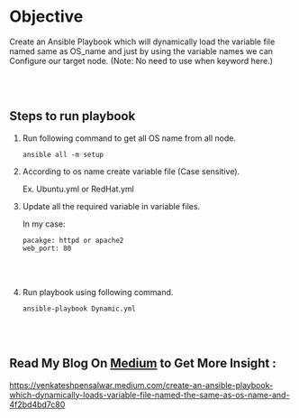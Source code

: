 # Objective

Create an Ansible Playbook which will dynamically 
load the variable file named same as OS_name and just by 
using the variable names we can Configure our target node.
(Note: No need to use when keyword here.)

<br></br>
## Steps to run playbook 

1. Run following command to get all OS name from all node.
   ```
   ansible all -m setup
   ```

2. According to os name create variable file (Case sensitive).
   
   Ex. Ubuntu.yml or RedHat.yml


3. Update all the required variable in variable files.
    
   In my case:
   ```
   pacakge: httpd or apache2
   web_port: 80
   ```
   <br></br>
4. Run playbook using following command.
   
   ```
   ansible-playbook Dynamic.yml
   ```
<br></br>
##  Read My Blog On [Medium](https://venkateshpensalwar.medium.com/) to Get More Insight :

https://venkateshpensalwar.medium.com/create-an-ansible-playbook-which-dynamically-loads-variable-file-named-the-same-as-os-name-and-4f2bd4bd7c80